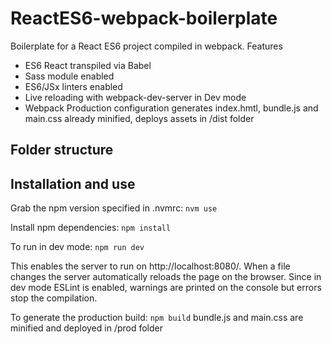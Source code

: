 # ReactES6-webpack-boilerplate

Boilerplate for a React ES6 project compiled in webpack. Features
- ES6 React transpiled via Babel
- Sass module enabled
- ES6/JSx linters enabled
- Live reloading with webpack-dev-server in Dev mode
- Webpack Production configuration generates index.hmtl, bundle.js and main.css already minified, deploys assets in /dist folder

## Folder structure


## Installation and use
Grab the npm version specified in .nvmrc:
`nvm use`

Install npm dependencies:
`npm install`

To run in dev mode:
`npm run dev`

This enables the server to run on http://localhost:8080/. When a file changes the server automatically reloads the page on the browser.
Since in dev mode ESLint is enabled, warnings are printed on the console but errors stop the compilation.

To generate the production build:
`npm build`
bundle.js and main.css are minified and deployed in /prod folder
